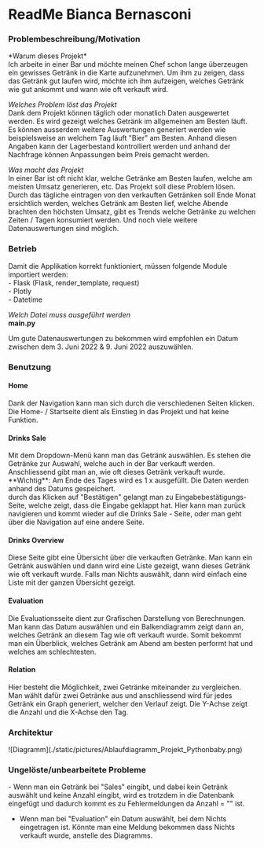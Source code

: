 <h1>ReadMe Bianca Bernasconi</h1>

<h3>Problembeschreibung/Motivation</h3>
*Warum dieses Projekt*
<br> Ich arbeite in einer Bar und möchte meinen Chef schon lange überzeugen ein gewisses Getränk in die Karte aufzunehmen.
Um ihm zu zeigen, dass das Getränk gut laufen wird, möchte ich ihm aufzeigen, welches Getränk wie gut ankommt und wann wie oft verkauft wird. 

*Welches Problem löst das Projekt*
<br> Dank dem Projekt können täglich oder monatlich Daten ausgewertet werden. Es wird gezeigt welches Getränk im allgemeinen am Besten läuft. 
Es können ausserdem weitere Auswertungen generiert werden wie beispielsweise an welchem Tag läuft "Bier" am Besten. Anhand diesen Angaben kann der Lagerbestand
kontrolliert werden und anhand der Nachfrage können Anpassungen beim Preis gemacht werden.

*Was macht das Projekt*
<br> In einer Bar ist oft nicht klar, welche Getränke am Besten laufen, welche am meisten Umsatz generieren, etc.
Das Projekt soll diese Problem lösen. Durch das tägliche eintragen von den verkauften Getränken soll Ende Monat ersichtlich werden,
welches Getränk am Besten lief, welche Abende brachten den höchsten Umsatz, gibt es Trends welche Getränke zu welchen Zeiten / Tagen konsumiert werden. Und noch viele weitere Datenauswertungen sind möglich.


<h3>Betrieb</h3>
Damit die Applikation korrekt funktioniert, müssen folgende Module importiert werden:
<br> - Flask (Flask, render_template, request)
<br> - Plotly
<br> - Datetime


*Welch Datei muss ausgeführt werden*
<br> **main.py**

Um gute Datenauswertungen zu bekommen wird empfohlen ein Datum zwischen
dem 3. Juni 2022 & 9. Juni 2022 auszuwählen.

<h3>Benutzung</h3>
<h4>Home</h4>
Dank der Navigation kann man sich durch die verschiedenen Seiten klicken. 
<br>Die Home- / Startseite dient als Einstieg in das Projekt und hat keine Funktion.

<h4>Drinks Sale</h4>
Mit dem Dropdown-Menü kann man das Getränk auswählen. Es stehen die Getränke zur Auswahl, welche auch in der Bar verkauft werden.
Anschliessend gibt man an, wie oft dieses Getränk verkauft wurde. 
<br> **Wichtig**: Am Ende des Tages wird es 1 x ausgefüllt. Die Daten werden anhand des Datums gespeichert.
<br> durch das Klicken auf "Bestätigen" gelangt man zu Eingabebestätigungs-Seite, welche zeigt, dass die Eingabe geklappt hat. Hier kann man zurück navigieren und kommt wieder
auf die Drinks Sale - Seite, oder man geht über die Navigation auf eine andere Seite.

<h4>Drinks Overview</h4>
Diese Seite gibt eine Übersicht über die verkauften Getränke. Man kann ein Getränk auswählen und dann
wird eine Liste gezeigt, wann dieses Getränk wie oft verkauft wurde.
Falls man Nichts auswählt, dann wird einfach eine Liste mit der ganzen Übersicht gezeigt.

<h4>Evaluation</h4>
Die Evaluationsseite dient zur Grafischen Darstellung von Berechnungen. 
Man kann das Datum auswählen und ein Balkendiagramm zeigt dann an, welches Getränk an diesem Tag wie oft verkauft wurde.
Somit bekommt man ein Überblick, welches Getränk am Abend am besten performt hat und welches am schlechtesten.

<h4>Relation</h4>
Hier besteht die Möglichkeit, zwei Getränke miteinander zu vergleichen.
Man wählt dafür zwei Getränke aus und anschliessend wird für jedes Getränk ein Graph generiert,
welcher den Verlauf zeigt. Die Y-Achse zeigt die Anzahl und die X-Achse den Tag.


<h3>Architektur</h3>
![Diagramm](./static/pictures/Ablaufdiagramm_Projekt_Pythonbaby.png)



<h3>Ungelöste/unbearbeitete Probleme</h3>
- Wenn man ein Getränk bei "Sales" eingibt, und dabei kein Getränk auswählt und keine Anzahl eingibt, wird es 
trotzdem in die Datenbank eingefügt und dadurch kommt es zu Fehlermeldungen da Anzahl = "" ist.

- Wenn man bei "Evaluation" ein Datum auswählt, bei dem Nichts eingetragen ist. 
Könnte man eine Meldung bekommen dass Nichts verkauft wurde, anstelle des Diagramms.


